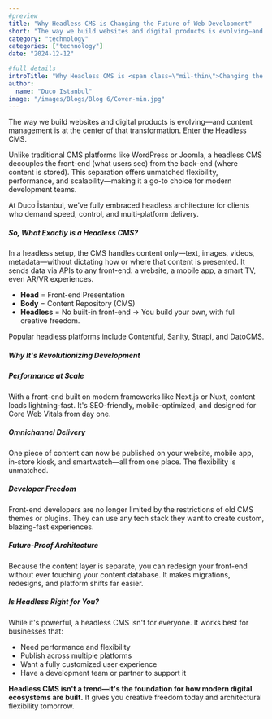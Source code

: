 ```yaml
---
#preview
title: "Why Headless CMS is Changing the Future of Web Development"
short: "The way we build websites and digital products is evolving—and content management is at the center of that transformation. Enter the Headless CMS."
category: "technology"
categories: ["technology"]
date: "2024-12-12"

#full details
introTitle: "Why Headless CMS is <span class=\"mil-thin\">Changing the Future</span> of Web Development"
author: 
  name: "Duco Istanbul"
image: "/images/Blogs/Blog 6/Cover-min.jpg"
---
```


The way we build websites and digital products is evolving—and content management is at the center of that transformation. Enter the Headless CMS.

Unlike traditional CMS platforms like WordPress or Joomla, a headless CMS decouples the front-end (what users see) from the back-end (where content is stored). This separation offers unmatched flexibility, performance, and scalability—making it a go-to choice for modern development teams.

At Duco İstanbul, we've fully embraced headless architecture for clients who demand speed, control, and multi-platform delivery.

##### So, What Exactly Is a Headless CMS?

In a headless setup, the CMS handles content only—text, images, videos, metadata—without dictating how or where that content is presented. It sends data via APIs to any front-end: a website, a mobile app, a smart TV, even AR/VR experiences.

- **Head** = Front-end Presentation
- **Body** = Content Repository (CMS)
- **Headless** = No built-in front-end → You build your own, with full creative freedom.

Popular headless platforms include Contentful, Sanity, Strapi, and DatoCMS.

##### Why It's Revolutionizing Development

##### Performance at Scale
With a front-end built on modern frameworks like Next.js or Nuxt, content loads lightning-fast. It's SEO-friendly, mobile-optimized, and designed for Core Web Vitals from day one.

##### Omnichannel Delivery
One piece of content can now be published on your website, mobile app, in-store kiosk, and smartwatch—all from one place. The flexibility is unmatched.

##### Developer Freedom
Front-end developers are no longer limited by the restrictions of old CMS themes or plugins. They can use any tech stack they want to create custom, blazing-fast experiences.

##### Future-Proof Architecture
Because the content layer is separate, you can redesign your front-end without ever touching your content database. It makes migrations, redesigns, and platform shifts far easier.

##### Is Headless Right for You?

While it's powerful, a headless CMS isn't for everyone. It works best for businesses that:

- Need performance and flexibility
- Publish across multiple platforms
- Want a fully customized user experience
- Have a development team or partner to support it

**Headless CMS isn't a trend—it's the foundation for how modern digital ecosystems are built.** It gives you creative freedom today and architectural flexibility tomorrow.